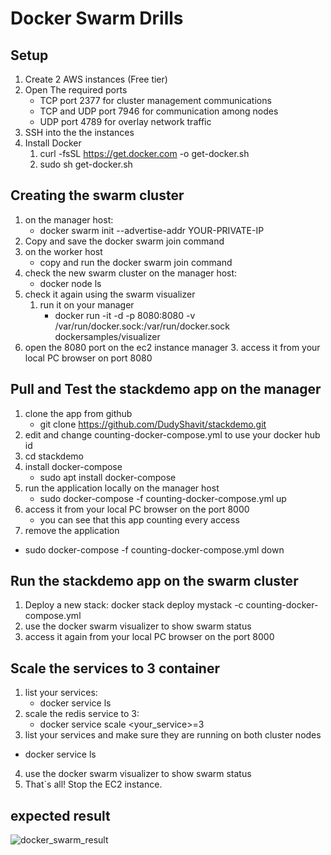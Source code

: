 # Docker Swarm Drills

## Setup
1. Create 2 AWS instances (Free tier)
2. Open The required ports
	* TCP port 2377 for cluster management communications
	* TCP and UDP port 7946 for communication among nodes
	* UDP port 4789 for overlay network traffic
3. SSH into the the instances 
4. Install Docker
	1. curl -fsSL https://get.docker.com -o get-docker.sh
	2. sudo sh get-docker.sh

## Creating the swarm cluster
1. on the manager host:    
	* docker swarm init --advertise-addr YOUR-PRIVATE-IP
2. Copy and save the docker swarm join command
3. on the worker host 
	* copy and run the docker swarm join command
4. check the new swarm cluster on the manager host: 
	* docker node ls
5. check it again using the swarm visualizer 
	1. run it on your manager
		* docker run -it -d -p 8080:8080 -v /var/run/docker.sock:/var/run/docker.sock dockersamples/visualizer
  2. open the 8080 port on the ec2 instance manager
	3. access it from your local PC browser on port 8080

## Pull and Test the stackdemo app on the manager
1. clone the app from  github
	* git clone https://github.com/DudyShavit/stackdemo.git
2. edit and change counting-docker-compose.yml to use your docker hub id
3. cd stackdemo
4. install docker-compose
	* sudo apt install docker-compose
5. run the application locally on the manager host 
	* sudo docker-compose -f counting-docker-compose.yml up 
6. access it from your local PC browser on the port 8000
	* you can see that this app counting every access 
7. remove the application 
* sudo docker-compose -f counting-docker-compose.yml down

## Run the stackdemo app on the swarm cluster

1. Deploy a new stack:
	 docker stack deploy mystack -c counting-docker-compose.yml
2. use the docker swarm visualizer to show swarm status 
3. access it again from your local PC browser on the port 8000 

## Scale the services to 3 container
1. list your services:  
	* docker service ls
2. scale the redis service to 3: 
	* docker service scale <your_service>=3
3. list your services and make sure they are running on both cluster nodes
* docker service ls
4. use the docker swarm visualizer to show swarm status
5. That`s all! Stop the EC2 instance.

## expected result
![docker_swarm_result](https://user-images.githubusercontent.com/25149394/123789659-14531900-d8e6-11eb-8786-308b77081b7a.png)
